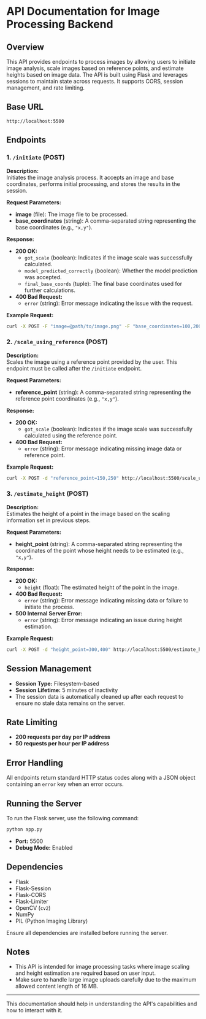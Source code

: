 # API Documentation for Image Processing Backend

## Overview

This API provides endpoints to process images by allowing users to initiate image analysis, scale images based on reference points, and estimate heights based on image data. The API is built using Flask and leverages sessions to maintain state across requests. It supports CORS, session management, and rate limiting.

## Base URL

```
http://localhost:5500
```

## Endpoints

### 1. `/initiate` (POST)

**Description:**  
Initiates the image analysis process. It accepts an image and base coordinates, performs initial processing, and stores the results in the session.

**Request Parameters:**
- **image** (file): The image file to be processed.
- **base_coordinates** (string): A comma-separated string representing the base coordinates (e.g., `"x,y"`).

**Response:**
- **200 OK:**
  - `got_scale` (boolean): Indicates if the image scale was successfully calculated.
  - `model_predicted_correctly` (boolean): Whether the model prediction was accepted.
  - `final_base_coords` (tuple): The final base coordinates used for further calculations.
- **400 Bad Request:**
  - `error` (string): Error message indicating the issue with the request.

**Example Request:**

```bash
curl -X POST -F "image=@path/to/image.png" -F "base_coordinates=100,200" http://localhost:5500/initiate
```

### 2. `/scale_using_reference` (POST)

**Description:**  
Scales the image using a reference point provided by the user. This endpoint must be called after the `/initiate` endpoint.

**Request Parameters:**
- **reference_point** (string): A comma-separated string representing the reference point coordinates (e.g., `"x,y"`).

**Response:**
- **200 OK:**
  - `got_scale` (boolean): Indicates if the image scale was successfully calculated using the reference point.
- **400 Bad Request:**
  - `error` (string): Error message indicating missing image data or reference point.

**Example Request:**

```bash
curl -X POST -d "reference_point=150,250" http://localhost:5500/scale_using_reference
```

### 3. `/estimate_height` (POST)

**Description:**  
Estimates the height of a point in the image based on the scaling information set in previous steps.

**Request Parameters:**
- **height_point** (string): A comma-separated string representing the coordinates of the point whose height needs to be estimated (e.g., `"x,y"`).

**Response:**
- **200 OK:**
  - `height` (float): The estimated height of the point in the image.
- **400 Bad Request:**
  - `error` (string): Error message indicating missing data or failure to initiate the process.
- **500 Internal Server Error:**
  - `error` (string): Error message indicating an issue during height estimation.

**Example Request:**

```bash
curl -X POST -d "height_point=300,400" http://localhost:5500/estimate_height
```

## Session Management

- **Session Type:** Filesystem-based
- **Session Lifetime:** 5 minutes of inactivity
- The session data is automatically cleaned up after each request to ensure no stale data remains on the server.

## Rate Limiting

- **200 requests per day per IP address**
- **50 requests per hour per IP address**

## Error Handling

All endpoints return standard HTTP status codes along with a JSON object containing an `error` key when an error occurs.

## Running the Server

To run the Flask server, use the following command:

```bash
python app.py
```

- **Port:** 5500
- **Debug Mode:** Enabled

## Dependencies

- Flask
- Flask-Session
- Flask-CORS
- Flask-Limiter
- OpenCV (`cv2`)
- NumPy
- PIL (Python Imaging Library)

Ensure all dependencies are installed before running the server.

## Notes

- This API is intended for image processing tasks where image scaling and height estimation are required based on user input.
- Make sure to handle large image uploads carefully due to the maximum allowed content length of 16 MB.

---

This documentation should help in understanding the API's capabilities and how to interact with it.